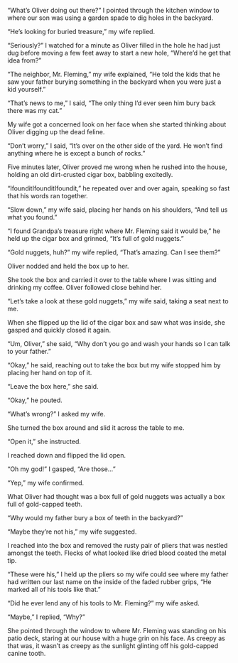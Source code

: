 “What’s Oliver doing out there?” I pointed through the kitchen window to where our son was using a garden spade to dig holes in the backyard.  
  
“He’s looking for buried treasure,” my wife replied.  
  
“Seriously?” I watched for a minute as Oliver filled in the hole he had just dug before moving a few feet away to start a new hole, “Where’d he get that idea from?”  
  
“The neighbor, Mr. Fleming,” my wife explained, “He told the kids that he saw your father burying something in the backyard when you were just a kid yourself.”  
  
“That’s news to me,” I said, “The only thing I’d ever seen him bury back there was my cat.”  
  
My wife got a concerned look on her face when she started thinking about Oliver digging up the dead feline.  
  
“Don’t worry,” I said, “It’s over on the other side of the yard. He won’t find anything where he is except a bunch of rocks.”  
  
Five minutes later, Oliver proved me wrong when he rushed into the house, holding an old dirt-crusted cigar box, babbling excitedly.  
  
“IfounditIfounditIfoundit,” he repeated over and over again, speaking so fast that his words ran together.  
  
“Slow down,” my wife said, placing her hands on his shoulders, “And tell us what you found.”

“I found Grandpa’s treasure right where Mr. Fleming said it would be,” he held up the cigar box and grinned, “It’s full of gold nuggets.”  
  
“Gold nuggets, huh?” my wife replied, “That’s amazing. Can I see them?”  
  
Oliver nodded and held the box up to her.  
  
She took the box and carried it over to the table where I was sitting and drinking my coffee. Oliver followed close behind her.  
  
“Let’s take a look at these gold nuggets,” my wife said, taking a seat next to me.  
  
When she flipped up the lid of the cigar box and saw what was inside, she gasped and quickly closed it again.  
  
“Um, Oliver,” she said, “Why don’t you go and wash your hands so I can talk to your father.”  
  
“Okay,” he said, reaching out to take the box but my wife stopped him by placing her hand on top of it.  
  
“Leave the box here,” she said.  
  
“Okay,” he pouted.  
  
“What’s wrong?” I asked my wife.  
  
She turned the box around and slid it across the table to me.  
  
“Open it,” she instructed.  
  
I reached down and flipped the lid open.  
  
“Oh my god!” I gasped, “Are those…”  
  
“Yep,” my wife confirmed.  
  
What Oliver had thought was a box full of gold nuggets was actually a box full of gold-capped teeth.  
  
“Why would my father bury a box of teeth in the backyard?”  
  
“Maybe they’re not his,” my wife suggested.  
  
I reached into the box and removed the rusty pair of pliers that was nestled amongst the teeth. Flecks of what looked like dried blood coated the metal tip.  
  
“These were his,” I held up the pliers so my wife could see where my father had written our last name on the inside of the faded rubber grips, “He marked all of his tools like that.”  
  
“Did he ever lend any of his tools to Mr. Fleming?” my wife asked.  
  
“Maybe,” I replied, “Why?”  
  
She pointed through the window to where Mr. Fleming was standing on his patio deck, staring at our house with a huge grin on his face. As creepy as that was, it wasn’t as creepy as the sunlight glinting off his gold-capped canine tooth.  

